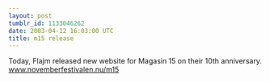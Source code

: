 ```yaml
---
layout: post
tumblr_id: 1133046262  
date: 2003-04-12 16:03:00 UTC
title: m15 release
---
```


Today, Flajm released new website for Magasin 15 on their 10th anniversary. <a href="http://www.novemberfestivalen.nu/m15/" target="_blank">www.novemberfestivalen.nu/m15</a>
